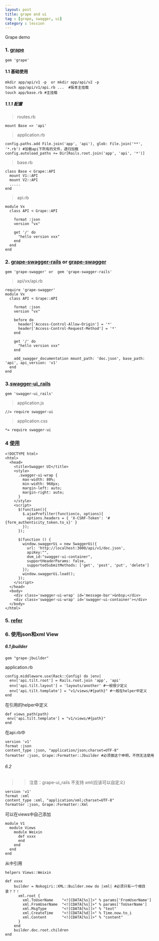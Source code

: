 ```yaml
---
layout: post
title: grape and ui
tag : [grape, swagger, ui]
category : lession
---
```

Grape demo 

### 1. [grape](https://github.com/intridea/grape)

    gem 'grape'

#### 1.1 基础使用

    mkdir app/api/v1 -p  or mkdir app/api/v2 -p
    touch app/api/v1/api.rb ...  #版本主挂载
    touch app/base.rb #主挂载

##### 1.1.1 配置

> routes.rb

    mount Base => 'api'

> application.rb

    config.paths.add File.join('app', 'api'), glob: File.join('**', '*.rb') #加载api下所有的文件，递归加载
    config.autoload_paths += Dir[Rails.root.join('app', 'api', '*')]

> base.rb

    class Base < Grape::API
      mount V1::API
      mount V2::API
      .....
    end

> api.rb

    module Vx
      class API < Grape::API

        format :json
        version "vx"

        get '/' do
          "hello version xxx"
        end
      end
    end

### 2. [grape-swagger-rails](https://github.com/Radanisk/grape-swagger-rails) or [grape-swagger](https://github.com/tim-vandecasteele/grape-swagger)

    gem 'grape-swagger' or  gem 'grape-swagger-rails'

>api/vx/api.rb

    require 'grape-swagger'
    module Vx
      class API < Grape::API

        format :json
        version "vx"

        before do
          header['Access-Control-Allow-Origin'] = '*'
          header['Access-Control-Request-Method'] = '*'
        end

        get '/' do
          "hello version xxx"
        end

        add_swagger_documentation mount_path: 'doc.json', base_path: 'api', api_version: 'v1'
      end
    end

### 3.[swagger-ui_rails](https://github.com/d4be4st/swagger-ui_rails)

    gem 'swagger-ui_rails'

>application.js

    //= require swagger-ui

>application.css

    *= require swagger-ui

### 4 [使用](https://github.com/damrbaby/swagger_ui_rails/blob/master/app/views/swagger_ui_rails/swagger_ui/index.html.erb)

    <!DOCTYPE html>
    <html>
      <head>
        <title>Swagger UI</title>
        <style>
          .swagger-ui-wrap {
            max-width: 80%;
            min-width: 960px;
            margin-left: auto;
            margin-right: auto;
          }
        </style>
        <script>
          $(function(){
            $.ajaxPrefilter(function(o, options){
              options.headers = { 'X-CSRF-Token': '#{form_authenticity_token.to_s}' }
            });
          });

          $(function () {
            window.swaggerUi = new SwaggerUi({
              url: 'http://localhost:3000/api/v1/doc.json',
              apiKey:"",
              dom_id:"swagger-ui-container",
              supportHeaderParams: false,
              supportedSubmitMethods: ['get', 'post', 'put', 'delete']
            });
            window.swaggerUi.load();
          });
        </script>
      </head>
      <body>
        <div class='swagger-ui-wrap' id='message-bar'>&nbsp;</div>
        <div class='swagger-ui-wrap' id='swagger-ui-container'></div>
      </body>
    </html>

### 5. [refer](http://dev.af83.com/2013/11/12/how-to-document-your-grape-api-using-swagger-ui.html)


### 6. 使用json和xml View

##### 6.1 jbuilder

    gem "grape-jbuilder"

application.rb

    config.middleware.use(Rack::Config) do |env|
      env['api.tilt.root'] = Rails.root.join 'app', 'api'
      env['api.tilt.layout'] = 'layouts/another' #一般很少定义
      env['api.tilt.template'] = "v1/views/#{path}" #一般在helper中定义
    end

在引用的helper中定义

    def views_path(path)
     env['api.tilt.template'] = "v1/views/#{path}"    
    end

在api.rb中

    version 'v1'
    format :json
    content_type :json, "application/json;charset=UTF-8"
    formatter :json, Grape::Formatter::Jbuilder #必须做这个申明，不然无法使用

###### 6.2 

>>注意：grape-ui_rails 不支持 xml(应该可以自定义)

    version 'v1'
    format :xml
    content_type :xml, "application/xml;charset=UTF-8"
    formatter :json, Grape::Formatter::Xml

可以在views中自己添加

    module V1
      module Views
        module Weixin
          def xxxx
          end
        end
      end
    end

从中引用

    helpers Views::Weixin

    def xxxx
        builder = Nokogiri::XML::Builder.new do |xml| #必须只有一个根目录？？！
          xml.root {
            xml.ToUserName    "<![CDATA[%s]]>" % params['FromUserName']
            xml.FromUserName  "<![CDATA[%s]]>" % params['ToUserName']
            xml.MsgType       "<![CDATA[%s]]>" % "text"
            xml.CreateTime    "<![CDATA[%d]]>" % Time.now.to_i
            xml.Content       "<![CDATA[%s]]>" % "content"
          }
        end
        builder.doc.root.children
    end
    

